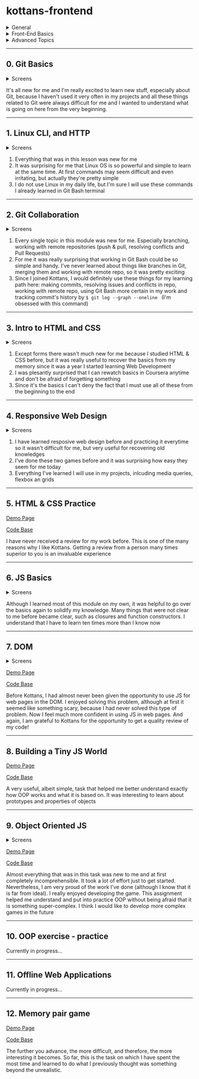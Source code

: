 # kottans-frontend
<details>
<summary>General</summary>

 - [x] Git Basics
 - [x] Linux CLI, and HTTP
 - [x] Git Collaboration

</details>

<details>
<summary>Front-End Basics</summary>

 - [x] Intro to HTML & CSS
 - [x] Responsive Web Design
 - [x] HTML & CSS Practice
 - [x] JavaScript Basics
 - [x] Document Object Model - practice

</details>

<details>
<summary>Advanced Topics</summary>

 - [x] Building a Tiny JS World (pre-OOP) - practice
 - [x] Object oriented JS - practice
 - [ ] OOP exercise - practice
 - [ ] Offline Web Applications - optional
 - [ ] Memory pair game — real project!
 - [ ] Website Performance Optimization - optional
 - [ ] Friends App - real project!

</details>

---

## 0. Git Basics

<details>
<summary>Screens</summary>
  
![screen-02](screenshots/git_introduction.jpg)
![screen-01](screenshots/git_pushAndPull.jpg)
  
</details>

It's all new for me and I'm really excited to learn new stuff, especially about Git, because I haven't used it very often in my projects and all these things related to Git were always difficult for me and I wanted to understand what is going on here from the very beginning.

---

## 1. Linux CLI, and HTTP

<details>
<summary>Screens</summary>
  
![quiz-1](task_linux_cli/quiz-1.jpg)
![quiz-2](task_linux_cli/quiz-2.jpg)
![quiz-3](task_linux_cli/quiz-3.jpg)
![quiz-4](task_linux_cli/quiz-4.jpg)
  
</details>

1. Everything that was in this lesson was new for me
2. It was surprising for me that Linux OS is so powerful and simple to learn at the same time. At first commands may seem difficult and even irritating, but actually they're pretty simple
3. I do not use Linux in my daily life, but I'm sure I will use these commands I already learned in Git Bash terminal

---

## 2. Git Collaboration

<details>
<summary>Screens</summary>
  
![week-3](task_git_collaboration/week-3.jpg)
![week-4](task_git_collaboration/week-4.jpg)

![task-01](task_git_collaboration/learnGtiBranching-1.jpg)
![task-02](task_git_collaboration/learnGitBranching-2.jpg)
  
</details>

1. Every single topic in this module was new for me. Especially branching, working with remote repositories (push & pull, resolving conflicts and Pull Requests)
2. For me it was really surprising that working in Git Bash could be so simple and handy. I've never learned about things like branches in Git, merging them and working with remote repo, so it was pretty exciting
3. Since I joined Kottans, I would definitely use these things for my learning path here: making commits, resolving issues and conflicts in repo, working with remote repo, using Git Bash more certain in my work and tracking commit's history by ```$ git log --graph --oneline ``` (I'm obsessed with this command)

---

## 3. Intro to HTML and CSS

<details>
<summary>Screens</summary>
  
![week-1](task_html_css_intro/week-1.jpg)
![week-2](task_html_css_intro/week-2.jpg)

![html](task_html_css_intro/html-0.jpg)
![css](task_html_css_intro/css-0.jpg)
  
</details>

1. Except forms there wasn't much new for me because I studied HTML & CSS before, but it was really useful to recover the basics from my memory since it was a year I started learning Web Development
2. I was plesantly surprised that I can rewatch basics in Coursera anytime and don't be afraid of forgetting something
3. Since it's the basics I can't deny the fact that I must use all of these from the beginning to the end

---

## 4. Responsive Web Design 

<details>
<summary>Screens</summary>
  
![flexbox](task_responsive_web_design/flexbox-froggy.jpg)
![grid](task_responsive_web_design/grid-garden.jpg)
  
</details>

1. I have learned resposive web design before and practicing it everytime so it wasn't difficult for me, but very useful for recovering old knowledges
2. I've done these two games before and it was surprising how easy they seem for me today
3. Everything I've learned I will use in my projects, inlcuding media queries, flexbox an grids

---

## 5. HTML & CSS Practice

[Demo Page](https://the-darkesttt.github.io/hooli-style-popup/)

[Code Base](https://github.com/the-darkesttt/hooli-style-popup)

I have never received a review for my work before. This is one of the many reasons why I like Kottans. Getting a review from a person many times superior to you is an invaluable experience

---

## 6. JS Basics

<details>
<summary>Screens</summary>
  
![course](task_js_basics/coursera.jpg)  
![01](task_js_basics/01.jpg)
![02](task_js_basics/02.jpg)
![03](task_js_basics/03.jpg)
![04](task_js_basics/04.jpg)
![05](task_js_basics/05.jpg)
![06](task_js_basics/06.jpg)
  
</details>

Although I learned most of this module on my own, it was helpful to go over the basics again to solidify my knowledge. Many things that were not clear to me before became clear, such as closures and function constructors. I understand that I have to learn ten times more than I know now

---

## 7. DOM

<details>
<summary>Screens</summary>

![coursera](task_js_dom/coursera.jpg)
![tasks](task_js_dom/tasks.jpg)
</details>

[Demo Page](https://the-darkesttt.github.io/dom-task/)

[Code Base](https://github.com/the-darkesttt/dom-task)

Before Kottans, I had almost never been given the opportunity to use JS for web pages in the DOM. I enjoyed solving this problem, although at first it seemed like something scary, because I had never solved this type of problem. Now I feel much more confident in using JS in web pages. And again, I am grateful to Kottans for the opportunity to get a quality review of my code!

---

## 8. Building a Tiny JS World

[Demo Page](https://the-darkesttt.github.io/a-tiny-JS-world/)

[Code Base](https://github.com/the-darkesttt/a-tiny-JS-world)

A very useful, albeit simple, task that helped me better understand exactly how OOP works and what it is based on. It was interesting to learn about prototypes and properties of objects

---

## 9. Object Oriented JS

<details>
<summary>Screens</summary>

![codewars](task_js_oop/codewars.jpg)
![tasks](task_js_oop/screen.jpg)
</details>

[Demo Page](https://the-darkesttt.github.io/frontend-nanodegree-arcade-game/)

[Code Base](https://github.com/the-darkesttt/frontend-nanodegree-arcade-game)

Almost everything that was in this task was new to me and at first completely incomprehensible. It took a lot of effort just to get started. Nevertheless, I am very proud of the work I've done (although I know that it is far from ideal). I really enjoyed developing the game. This assignment helped me understand and put into practice OOP without being afraid that it is something super-complex. I think I would like to develop more complex games in the future

---

## 10. OOP exercise - practice
Currently in progress...

---

## 11. Offline Web Applications
Currently in progress...

---

## 12. Memory pair game

[Demo Page](https://the-darkesttt.github.io/memory-pair-game/)

[Code Base](https://github.com/the-darkesttt/memory-pair-game)

The further you advance, the more difficult, and therefore, the more interesting it becomes. So far, this is the task on which I have spent the most time and learned to do what I previously thought was something beyond the unrealistic.